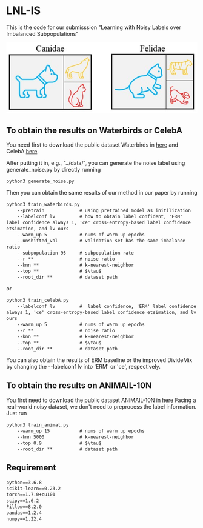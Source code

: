 # LNL-IS
This is the code for our submisssion "Learning with Noisy Labels over Imbalanced Subpopulations"

![Setting](LNLSP.jpg "Setting")


## To obtain the results on Waterbirds or CelebA

You need first to download the public dataset Waterbirds in [here](https://nlp.stanford.edu/data/dro/waterbird_complete95_forest2water2.tar.gz) and CelebA [here](https://www.kaggle.com/jessicali9530/celeba-dataset).

After putting it in, e.g., "../data/", you can generate the noise label using generate_noise.py by directly running

    python3 generate_noise.py

Then you can obtain the same results of our method in our paper by running

    python3 train_waterbirds.py  
        --pretrain             # using pretrained model as initilization
        --labelconf lv         # how to obtain label confident, 'ERM' label confidence always 1, 'ce' cross-entropy-based label confidence etsimation, and lv ours
        --warm_up 5            # nums of warm up epochs
        --unshifted_val        # validation set has the same imbalance ratio
        --subpopulation 95     # subpopulation rate 
        --r **                 # noise ratio
        --knn **               # k-nearest-neighbor
        --top **               # $\tau$ 
        --root_dir **          # dataset path
or

    python3 train_celebA.py  
        --labelconf lv         #  label confidence, 'ERM' label confidence always 1, 'ce' cross-entropy-based label confidence etsimation, and lv ours
        --warm_up 5            # nums of warm up epochs
        --r **                 # noise ratio
        --knn **               # k-nearest-neighbor
        --top **               # $\tau$
        --root_dir **          # dataset path

You can also obtain the results of ERM baseline or the improved DivideMix by changing the --labelconf lv into 'ERM' or 'ce', respectively. 

## To obtain the results on ANIMAIL-10N

You first need to download the public dataset ANIMAIL-10N in [here](https://dm.kaist.ac.kr/datasets/animal-10n/#:~:text=ANIMAL-10N%20dataset%20contains%205%20pairs%20of%20confusing%20animals,using%20the%20predifined%20labels%20as%20the%20search%20keyword)
Facing a real-world noisy dataset, we don't need to preprocess the label information.
Just run

    python3 train_animal.py  
        --warm_up 15           # nums of warm up epochs
        --knn 5000             # k-nearest-neighbor
        --top 0.9              # $\tau$
        --root_dir **          # dataset path


## Requirement

    python==3.6.8
    scikit-learn==0.23.2
    torch==1.7.0+cu101
    scipy==1.6.2
    Pillow==8.2.0
    pandas==1.2.4
    numpy==1.22.4
